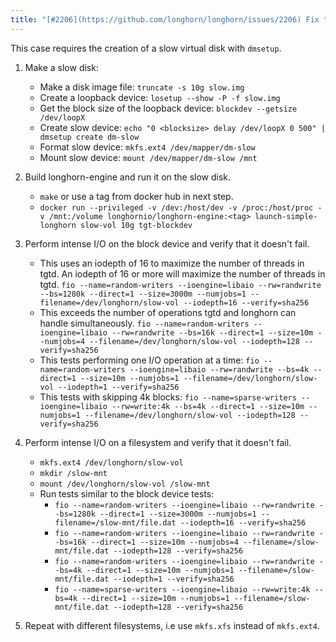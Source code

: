```yaml
---
title: "[#2206](https://github.com/longhorn/longhorn/issues/2206) Fix the spinning disk on Longhorn"
---
```


This case requires the creation of a slow virtual disk with `dmsetup`.
1. Make a slow disk:
    - Make a disk image file: `truncate -s 10g slow.img`
    - Create a loopback device: `losetup --show -P -f slow.img`
    - Get the block size of the loopback device: `blockdev --getsize /dev/loopX`
    - Create slow device: `echo "0 <blocksize> delay /dev/loopX 0 500" | dmsetup create dm-slow`
    - Format slow device: `mkfs.ext4 /dev/mapper/dm-slow`
    - Mount slow device: `mount /dev/mapper/dm-slow /mnt`
2. Build longhorn-engine and run it on the slow disk.
    - `make` or use a tag from docker hub in next step.
    - `docker run --privileged -v /dev:/host/dev -v /proc:/host/proc -v /mnt:/volume longhornio/longhorn-engine:<tag> launch-simple-longhorn slow-vol 10g tgt-blockdev`
3. Perform intense I/O on the block device and verify that it doesn't fail.
    - This uses an iodepth of 16 to maximize the number of threads in tgtd.  An iodepth of 16 or more will maximize the number of threads in tgtd. `fio --name=random-writers --ioengine=libaio --rw=randwrite --bs=1280k --direct=1 --size=3000m --numjobs=1 --filename=/dev/longhorn/slow-vol --iodepth=16 --verify=sha256`
    - This exceeds the number of operations tgtd and longhorn can handle simultaneously. `fio --name=random-writers --ioengine=libaio --rw=randwrite --bs=16k --direct=1 --size=10m --numjobs=4 --filename=/dev/longhorn/slow-vol --iodepth=128 --verify=sha256`
    - This tests performing one I/O operation at a time: `fio --name=random-writers --ioengine=libaio --rw=randwrite --bs=4k --direct=1 --size=10m --numjobs=1 --filename=/dev/longhorn/slow-vol --iodepth=1 --verify=sha256`
    - This tests with skipping 4k blocks: `fio --name=sparse-writers --ioengine=libaio --rw=write:4k --bs=4k --direct=1 --size=10m --numjobs=1 --filename=/dev/longhorn/slow-vol --iodepth=128 --verify=sha256`

4. Perform intense I/O on a filesystem and verify that it doesn't fail.
    - `mkfs.ext4 /dev/longhorn/slow-vol`
    - `mkdir /slow-mnt`
    - `mount /dev/longhorn/slow-vol /slow-mnt`
    - Run tests similar to the block device tests:
        - `fio --name=random-writers --ioengine=libaio --rw=randwrite --bs=1280k --direct=1 --size=3000m --numjobs=1 --filename=/slow-mnt/file.dat --iodepth=16 --verify=sha256`
        - `fio --name=random-writers --ioengine=libaio --rw=randwrite --bs=16k --direct=1 --size=10m --numjobs=4 --filename=/slow-mnt/file.dat --iodepth=128 --verify=sha256`
        - `fio --name=random-writers --ioengine=libaio --rw=randwrite --bs=4k --direct=1 --size=10m --numjobs=1 --filename=/slow-mnt/file.dat --iodepth=1 --verify=sha256`
        - `fio --name=sparse-writers --ioengine=libaio --rw=write:4k --bs=4k --direct=1 --size=10m --numjobs=1 --filename=/slow-mnt/file.dat --iodepth=128 --verify=sha256`

5. Repeat with different filesystems, i.e use `mkfs.xfs` instead of `mkfs.ext4`.

